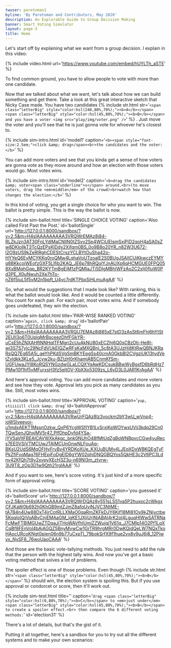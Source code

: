 ```yaml
---
twuser: paretoman1
byline: 'By Paretoman and Contributors, May 2020'
description: An Explorable Guide to Group Decision Making
banner: Smart Voting Simulator
layout: page-3
title: Home
---
```


Let's start off by explaining what we want from a group decision. I explain in this video:

{% include video.html url='https://www.youtube.com/embed/hUYLTh_aSTE' %}

To find common ground, you have to allow people to vote with more than one candidate.

Now that we talked about what we want, let's talk about how we can build something and get there. Take a look at this great interactive sketch that Nicky Case made. You have two candidates {% include str.html str='`<span class="letterBig" style="color:hsl(240,80%,70%);"><b>A</b></span> <span class="letterBig" style="color:hsl(45,80%,70%);"><b>B</b></span> and you have a voter <img src="play/img/voter.png" />`' %} . Just move the voter and you'll see that he is just gonna vote for whoever he's closest to.

{% include sim-intro.html id='model1' caption='`<b><span style="font-size:2.5em;">click &amp; drag</span><br>the candidates and the voter:</b>`' %}

You can add more voters and see that you kinda get a sense of how voters are gonna vote as they move around and how an election with those voters would go. Most votes wins.

{% include sim-intro.html id='model2' caption='`<b>drag the candidates &amp; voter<span class="underline">s</span> around.<br>(to move voters, drag the <em>middle</em> of the crowd)<br>watch how that changes the election:</b>`' %}

In this kind of voting, you get a single choice for who you want to win. The ballot is pretty simple. This is the way the ballot is now.

{% include sim-ballot.html title='SINGLE CHOICE VOTING' caption='Also called First Past the Post.' id='ballotSingle' url='http://127.0.0.1:8000/sandbox/?v=2.5&m=H4sIAAAAAAAAA3VRQWrEMAz8i84-RLZkJzn3AT30FnLYdlMaCNllN0tZSvv2Sp4WCiUEIsmSxjPjD2qoH4aSA0sZw8DKlollkT3TcQzEPsKlDdy2Xifqm0BS_0o9B8o20YR_n82W3U672-l2O9zUS9kZeRlRghCDEStCrszYCLBYtOuSha42o-HYYeQ6EyMCYKKg0roQMw4LqhaVoUTzoalE2S0BUgJSAlICUjKkwczEYMYq8BKkcojWEofzGXF5Llfib2KAQ_JE6p78hRQolYJnAUXp6qHCMGUE0FPQ058XxBMqhGqp_BR2KYTmBgEiM1zPQMlaJTi5DIgMBhlWFzAo2C2xIj0fluW0Pd3PE_X0uNwuh2Xe7hTo-nZ6f5iuL5f5vM2n1bpft_U4vc7rdKTPbxSiHLmuAgAA' %}

So, what would the suggestions that I made look like? With ranking, this is what the ballot would look like. And it would be counted a little differently. You count for each pair. For each pair, most votes wins. And if somebody goes undefeated, they win the election.

{% include sim-ballot.html title='PAIR-WISE RANKED VOTING' caption='`again, click &amp; drag`' id='ballotPair' url='http://127.0.0.1:8000/sandbox/?v=2.5&m=H4sIAAAAAAAAA3VRQU7EMAz8i885xE7stD3zAsSt6mFhi6hYtSt2EUII3o6T0UpIqMrBsceezDhfFGkYR-uCsE5hZNXAHftNNHqtTFMgri2cUuAkNU80xECZhj6Q0sCBzDti-He8t-wi3S7S7yIc29NcFdVUkEIQZwRFsKaMXQBnj_5c8tA3UJzHi8KtRwQBNJKRaRsQQ7Eg65A5i_geYhPKdSVgSmBKYEpgSs40cmA0GkbBl2CVgziUK13tydVetZvldkk3KLe5_Jcyw2ku-BZIzH0rKhamjAB5CnmKfSm-UGFUwaJYl8KoRQSYNGzdwGLaLCQXYqAwKDCsukBBwWyBgsfD6bRdHz7PMw10f1hf5yMFurxsH3fz5eltOV-XbXXo5309zs_L6vD3L0JAR1KrAgAA' %}

And here's approval voting. You can add more candidates and more voters and see how they vote. Approval lets you pick as many candidates as you like. Still, most votes wins.

{% include sim-ballot.html title='APPROVAL VOTING' caption='`yup, stiiiiill click &amp; drag`' id='ballotApproval' url='http://127.0.0.1:8000/sandbox/?v=2.5&m=H4sIAAAAAAAAA3VRwUrFQAz8lz3vockm2bY3wU_wVnp4-ioWSlveeyoi-u1mdxAEKT1MssnOzkw_QxP6YcgWSfIYB1LySrxiKpWOYwxUVii3kdq29Cn0TQwSenJQhxjMV5r47_PlfDhpDyfd4YSa-jYVSaVltFBEAlCAVWXkAkgc_bnk0NUhO48fMtUdZgBoWNBpvcCGw4yuRecs7EE0VSiVTMCUwJTAlMCUnGnwNLFouAq-BKsU2UdS6MqOFHvFrvBv4YRDKoXUe_KXUuBUMv4LJEpXDxWBKQEgTyFPkZfiFyqMaq76FHEpjFoDgElD6gYW02qhiDNQGBQYos5QkHE3c2V6PC3Ldnv42KfQh7t9v2xvpyXEcH3Z3u-n69Nl3m_ztvrw-3U9T8_zOp3D1w9Qth21rgIAAA' %}

And if you want to see, here's score voting. It's just kind of a more specific form of approval voting.

{% include sim-ballot.html title='SCORE VOTING' caption='you guessed it' id='ballotScore' url='http://127.0.0.1:8000/sandbox/?v=2.5&m=H4sIAAAAAAAAA3VRQWrDQAz8y551sLSS1va5P2huxoc2cWkgxCFJKaW0b692h0KhGB9mtZJmZ8afqUvjNJVC3NtME-tA7B4n4Uw88DxT4jrCotRLLXMaO0qaRmZKFkDJY6Kjf18Ml81Ov9kZNjvctbe5KqqloIQiVoABvCnjEMAaGM_lgKE1JXjiUrjNiABAI4rK2oI4LguqHlWwSATRNaFcMwFTBlMGUwZTDqaJiTHoWAVfhlUmiZZWujqj1V61q_J7CMIp14O2Pf1LqXCqBf8FEnVol4bAjAGQZ5BnyMvwCw1GrTR9hrgMRr0DwKQjdQeLW7NQxTkoHAocURcoKNgt0pien06n9b77uCxpTI_79bokSrfX9f1hue2vx8v9uJ6j8_12Piwvx_NySF8_76woUaoCAAA' %}

And those are the basic vote-tallying methods. You just need to add the rule that the person with the highest tally wins. And now you've got a basic voting method that solves a lot of problems.

The spoiler effect is one of those problems. Even though {% include str.html str='`<span class="letterBig" style="color:hsl(45,80%,70%);"><b>B</b></span>`' %} should win, the election system is spoiling this. But if you use approval or condorcet or score, then it'll work out.

{% include sim-test.html title='' caption='`drag <span class="letterBig" style="color:hsl(0,80%,70%);"><b>C</b></span> to <em>just under</em> <span class="letterBig" style="color:hsl(45,80%,70%);"><b>B</b></span> to create a spoiler effect.<br> then compare the 6 different voting methods:`' id='election31' %}

There's a lot of details, but that's the gist of it.

Putting it all together, here's a sandbox for you to try out all the different systems and to make your own scenarios:
